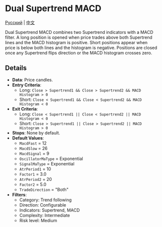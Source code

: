 # Dual Supertrend MACD
[Русский](README_ru.md) | [中文](README_cn.md)

Dual Supertrend MACD combines two Supertrend indicators with a MACD filter.
A long position is opened when price trades above both Supertrend lines and the MACD histogram is positive.
Short positions appear when price is below both lines and the histogram is negative.
Positions are closed once any Supertrend flips direction or the MACD histogram crosses zero.

## Details
- **Data**: Price candles.
- **Entry Criteria**:
  - Long: `Close > Supertrend1 && Close > Supertrend2 && MACD Histogram > 0`
  - Short: `Close < Supertrend1 && Close < Supertrend2 && MACD Histogram < 0`
- **Exit Criteria**:
  - Long: `Close < Supertrend1 || Close < Supertrend2 || MACD Histogram < 0`
  - Short: `Close > Supertrend1 || Close > Supertrend2 || MACD Histogram > 0`
- **Stops**: None by default.
- **Default Values**:
  - `MacdFast` = 12
  - `MacdSlow` = 26
  - `MacdSignal` = 9
  - `OscillatorMaType` = Exponential
  - `SignalMaType` = Exponential
  - `AtrPeriod1` = 10
  - `Factor1` = 3.0
  - `AtrPeriod2` = 20
  - `Factor2` = 5.0
  - `TradeDirection` = "Both"
- **Filters**:
  - Category: Trend following
  - Direction: Configurable
  - Indicators: Supertrend, MACD
  - Complexity: Intermediate
  - Risk level: Medium
